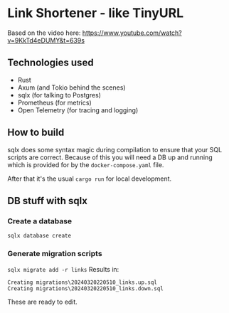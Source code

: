 # Link Shortener - like TinyURL

Based on the video here: https://www.youtube.com/watch?v=9KkTd4eDUMY&t=639s

## Technologies used
* Rust
* Axum (and Tokio behind the scenes)
* sqlx (for talking to Postgres)
* Prometheus (for metrics)
* Open Telemetry (for tracing and logging)

## How to build
sqlx does some syntax magic during compilation to ensure that your SQL scripts are correct. Because of this you will need a DB up and running which is provided for by the `docker-compose.yaml` file.

After that it's the usual `cargo run` for local development.

## DB stuff with sqlx
### Create a database
`sqlx database create`

### Generate migration scripts
`sqlx migrate add -r links`
Results in:
```
Creating migrations\20240320220510_links.up.sql
Creating migrations\20240320220510_links.down.sql
```
These are ready to edit.